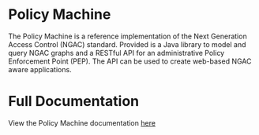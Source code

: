 # Policy Machine
The Policy Machine is a reference implementation of the Next Generation Access Control (NGAC) standard.
Provided is a Java library to model and query NGAC graphs and a RESTful API for an administrative Policy
Enforcement Point (PEP). The API can be used to create web-based NGAC aware applications.

# Full Documentation
View the Policy Machine documentation [here](https://pm-master.github.io/pm-master/policy-machine/)
